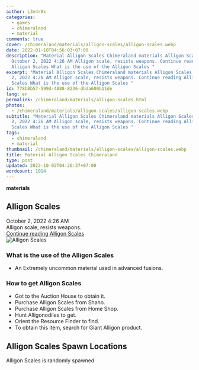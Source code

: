 ```yaml
---
author: L3n4r0x
categories:
  - games
  - chimeraland
  - material
comments: true
cover: /chimeraland/materials/alligon-scales/alligon-scales.webp
date: 2022-01-10T04:56:03+07:00
description: "Material Alligon Scales Chimeraland materials Alligon Scales
  October 2, 2022 4:26 AM Alligon scale, resists weapons. Continue reading
  Alligon Scales What is the use of the Alligon Scales "
excerpt: "Material Alligon Scales Chimeraland materials Alligon Scales October
  2, 2022 4:26 AM Alligon scale, resists weapons. Continue reading Alligon
  Scales What is the use of the Alligon Scales "
id: 778b8b57-599d-4888-8236-dbda600b11de
lang: en
permalink: /chimeraland/materials/alligon-scales.html
photos:
  - /chimeraland/materials/alligon-scales/alligon-scales.webp
subtitle: "Material Alligon Scales Chimeraland materials Alligon Scales October
  2, 2022 4:26 AM Alligon scale, resists weapons. Continue reading Alligon
  Scales What is the use of the Alligon Scales "
tags:
  - chimeraland
  - material
thumbnail: /chimeraland/materials/alligon-scales/alligon-scales.webp
title: Material Alligon Scales Chimeraland
type: post
updated: 2022-10-02T04:26:37+07:00
wordcount: 1014
---
```


<link
  rel="stylesheet"
  href="https://rawcdn.githack.com/dimaslanjaka/Web-Manajemen/870a349/css/bootstrap-5-3-0-alpha3-wrapper.css"
/>
<section id="bootstrap-wrapper">
  <div data-bs-theme="dark">
    <div
      class="row g-0 border rounded overflow-hidden flex-md-row mb-4 shadow-sm position-relative bg-dark text-light"
    >
      <div class="col p-4 d-flex flex-column position-static">
        <strong class="d-inline-block mb-2 text-success">materials</strong>
        <h2 class="mb-0">Alligon Scales</h2>
        <div class="mb-1 text-muted">October 2, 2022 4:26 AM</div>
        <div class="mb-2 border p-1">Alligon scale, resists weapons.</div>
        <a
          href="/chimeraland/materials/alligon-scales.html"
          class="stretched-link d-none text-primary"
          >Continue reading Alligon Scales</a
        >
      </div>
      <div class="col-auto d-none d-md-block d-lg-block">
        <img
          src="https://www.webmanajemen.com/chimeraland/materials/alligon-scales/alligon-scales.webp"
          alt="Alligon Scales"
        />
      </div>
    </div>
    <div class="row">
      <div class="col-lg-6 col-12 mb-2">
        <div class="card">
          <div class="card-body">
            <h3 class="card-title">What is the use of the Alligon Scales</h3>
            <div class="card-text">
              <ul>
                <li>
                  An Extremely uncommon material used in advanced fusions.
                </li>
              </ul>
            </div>
          </div>
        </div>
      </div>
      <div class="col-lg-6 col-12 mb-2">
        <div class="card">
          <div class="card-body">
            <h3 class="card-title">How to get Alligon Scales</h3>
            <div class="card-text">
              <ul>
                <li>Got to the Auction House to obtain it.</li>
                <li>Purchase Alligon Scales from Shaho.</li>
                <li>Purchase Alligon Scales from Home Shop.</li>
                <li>Hunt Alligonodiles to get.</li>
                <li>Orient the Resource Finder to find.</li>
                <li>To obtain this item, search for Giant Alligon product.</li>
              </ul>
            </div>
          </div>
        </div>
      </div>
      <div class="col-12 mb-2">
        <h2>Alligon Scales Spawn Locations</h2>
        <p>Alligon Scales is randomly spawned</p>
      </div>
    </div>
  </div>
</section>